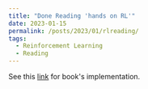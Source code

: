 ```yaml
---
title: "Done Reading 'hands on RL'"
date: 2023-01-15
permalink: /posts/2023/01/rlreading/
tags:
  - Reinforcement Learning
  - Reading
---
```


See this [link](https://hrl.boyuai.com) for book's implementation.
